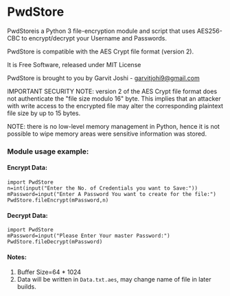# PwdStore

PwdStoreis a Python 3 file-encryption module and script that uses AES256-CBC to encrypt/decrypt your Username and Passwords.

PwdStore is compatible with the AES Crypt file format (version 2).

It is Free Software, released under MIT License

PwdStore is brought to you by Garvit Joshi - garvitjohi9@gmail.com

IMPORTANT SECURITY NOTE: version 2 of the AES Crypt file format does not authenticate the "file size modulo 16" byte. This implies that an attacker with write access to the encrypted file may alter the corresponding plaintext file size by up to 15 bytes.

NOTE: there is no low-level memory management in Python, hence it is not possible to wipe memory areas were sensitive information was stored.

### Module usage example:

#### Encrypt Data:
```
import PwdStore
n=int(input("Enter the No. of Credentials you want to Save:"))
mPassword=input("Enter A Password You want to create for the file:")
PwdStore.fileEncrypt(mPassword,n)
```

#### Decrypt Data:
```
import PwdStore
mPassword=input("Please Enter Your master Password:")
PwdStore.fileDecrypt(mPassword)
```

#### Notes:
1. Buffer Size=64 * 1024
2. Data will be written in ```Data.txt.aes```, may change name of file in later builds.